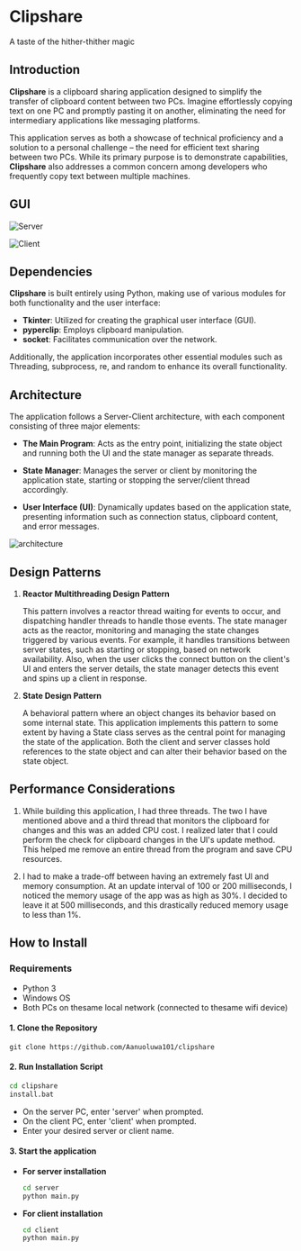 # Clipshare
A taste of the hither-thither magic

## Introduction

**Clipshare** is a clipboard sharing application designed to simplify the transfer of clipboard content between two PCs. Imagine effortlessly copying text on one PC and promptly pasting it on another, eliminating the need for intermediary applications like messaging platforms.

This application serves as both a showcase of technical proficiency and a solution to a personal challenge – the need for efficient text sharing between two PCs. While its primary purpose is to demonstrate capabilities, **Clipshare** also addresses a common concern among developers who frequently copy text between multiple machines.

## GUI
![Server](https://i.imgur.com/KuFLZNv.png   )

![Client](https://i.imgur.com/O1Rg4BQ.png)

## Dependencies

**Clipshare** is built entirely using Python, making use of various modules for both functionality and the user interface:

- **Tkinter**: Utilized for creating the graphical user interface (GUI).
- **pyperclip**: Employs clipboard manipulation.
- **socket**: Facilitates communication over the network.

Additionally, the application incorporates other essential modules such as Threading, subprocess, re, and random to enhance its overall functionality.



## Architecture

The application follows a Server-Client architecture, with each component consisting of three major elements:

- **The Main Program**: Acts as the entry point, initializing the state object and running both the UI and the state manager as separate threads.

- **State Manager**: Manages the server or client by monitoring the application state, starting or stopping the server/client thread accordingly.

- **User Interface (UI)**: Dynamically updates based on the application state, presenting information such as connection status, clipboard content, and error messages.

![architecture](https://i.imgur.com/eRmDWV2.png)


## Design Patterns

1. **Reactor Multithreading Design Pattern**

   This pattern involves a reactor thread waiting for events to occur, and dispatching handler threads to handle those events. The state manager acts as the reactor, monitoring and managing the state changes triggered by various events. For example, it handles transitions between server states, such as starting or stopping, based on network availability. Also, when the user clicks the connect button on the client's UI and enters the server details, the state manager detects this event and spins up a client in response.

2. **State Design Pattern**

   A behavioral pattern where an object changes its behavior based on some internal state. This application implements this pattern to some extent by having a State class serves as the central point for managing the state of the application. Both the client and server classes hold references to the state object and can alter their behavior based on the state object.

## Performance Considerations

1. While building this application, I had three threads. The two I have mentioned above and a third thread that monitors the clipboard for changes and this was an added CPU cost. I realized later that I could perform the check for clipboard changes in the UI's update method. This helped me remove an entire thread from the program and save CPU resources.

2. I had to make a trade-off between having an extremely fast UI and memory consumption. At an update interval of 100 or 200 milliseconds, I noticed the memory usage of the app was as high as 30%. I decided to leave it at 500 milliseconds, and this drastically reduced memory usage to less than 1%.

## How to Install

### Requirements
- Python 3
- Windows OS
- Both PCs on thesame local network (connected to thesame wifi device)
#### 1. Clone the Repository

```bash:
git clone https://github.com/Aanuoluwa101/clipshare
```

#### 2. Run Installation Script

```bash
cd clipshare
install.bat
```
- On the server PC, enter 'server' when prompted.
- On the client PC, enter 'client' when prompted.
- Enter your desired server or client name.

#### 3. Start the application 
- **For server installation**
    ```bash
    cd server
    python main.py
    ```
- **For client installation**
    ```bash
    cd client
    python main.py
    ```
    










